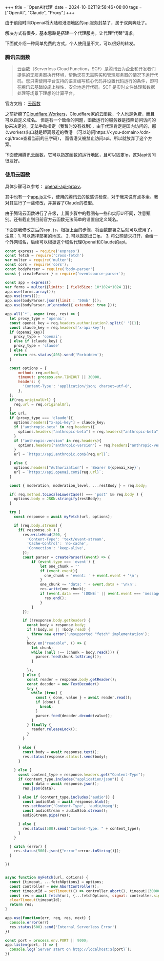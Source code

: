 +++
title = 'OpenAI代理'
date = 2024-10-02T19:58:46+08:00
tags = ["OpenAI", "Claude", "Proxy"]
+++


由于前段时间Openai将大陆和港澳地区的api服务封禁了，属于双向奔赴了。

解决方式有很多，基本思路是搭建一个代理服务，让代理“代替”请求。

下面就介绍一种简单免费的方式，个人使用量不大，可以很好的转发。

### 腾讯云函数

> 云函数（Serverless Cloud Function，SCF）是腾讯云为企业和开发者们提供的无服务器执行环境，帮助您在无需购买和管理服务器的情况下运行代码。您只需使用平台支持的语言编写核心代码并设置代码运行的条件，即可在腾讯云基础设施上弹性、安全地运行代码。SCF 是实时文件处理和数据处理等场景下理想的计算平台。

官方文档： [云函数](https://cloud.tencent.com/document/product/583)

之前折腾了[Cloudflare Workers](https://developers.cloudflare.com/workers)，Cloudflare家的云函数，个人也是免费，而且可以自定义域名。
但是有一个致命的问题，函数运行的服务器是按照访问访问的ip来决定的，无法手动指定（我暂时没有找到），由于代理肯定是国内访问的，那么workers出口就是距离最近的香港
（可以访问https://\<you-domain\>/cdn-cgi/trace查看当前的三字码），
而香港又被禁止访问api。所以就放弃了这个方案。

下面使用腾讯云函数，它可以指定函数的运行地区，且可以固定ip，这对api访问很友好。

### 使用云函数

具体步骤可以参考： [openai-api-proxy](https://github.com/easychen/openai-api-proxy/blob/master/FUNC.md)。

其中也有一个[app.js](https://github.com/easychen/openai-api-proxy/blob/master/app.js)文件，使用的腾讯云的敏感词检查，对于我来说有点多余。我对其进行了一些修改，并兼容了Claude的模型。

由于腾讯云函数进行了升级，上面步骤中的截图有一些和实际UI不同，注意甄别。还有截止到目前官方云函数无法简单的设置自定义域名。

下面是我修改之后的`app.js`，根据上面的步骤，将函数部署之后就可以使用了。注意：1. 可以选择部署的地区。 2. 可以固定出口ip。 3. 将公网请求打开，会给一个外网域名，后续可以根据这个域名代理Openai和Claude的api。

```javascript
const express = require('express')
const fetch = require('cross-fetch')
var multer = require('multer');
const cors = require('cors');
const bodyParser = require('body-parser')
const { createParser } = require('eventsource-parser');

const app = express()
var forms = multer({limits: { fieldSize: 10*1024*1024 }});
app.use(forms.array()); 
app.use(cors());
app.use(bodyParser.json({limit : '50mb' }));  
app.use(bodyParser.urlencoded({ extended: true }));

app.all(`*`, async (req, res) => {
  let proxy_type = 'openai';
  const openai_key = req.headers.authorization?.split(' ')[1];
  const claude_key = req.headers['x-api-key'];
  if (openai_key){
    proxy_type = 'openai';
  } else if (claude_key) {
    proxy_type = 'claude'
  } else {
    return res.status(403).send('Forbidden');
  }

  const options = {
      method: req.method,
      timeout: process.env.TIMEOUT || 30000,
      headers: {
        'Content-Type': 'application/json; charset=utf-8',
      },
  };
  if(req.originalUrl) {
    req.url = req.originalUrl;
  }
  let url;
  if (proxy_type === 'claude'){
    options.headers["x-api-key"] = claude_key;
    if ("anthropic-beta" in req.headers){
      options.headers["anthropic-beta"] = req.headers["anthropic-beta"];
    }
    if ("anthropic-version" in req.headers){
      options.headers["anthropic-version"] = req.headers["anthropic-version"];
    }
    url = `https://api.anthropic.com${req.url}`;

  } else {
    options.headers["Authorization"] = `Bearer ${openai_key}`;
    url = `https://api.openai.com${req.url}`;
  }

  const { moderation, moderation_level, ...restBody } = req.body;

  if( req.method.toLocaleLowerCase() === 'post' && req.body ) {
    options.body = JSON.stringify(restBody);
  }

  try {
    const response = await myFetch(url, options);

    if (req.body.stream) {
      if( response.ok ) {
        res.writeHead(200, {
          'Content-Type': 'text/event-stream',
          'Cache-Control': 'no-cache',
          'Connection': 'keep-alive',
        });
        const parser = createParser((event) => {
            if (event.type === 'event') {
                let one_chunk = ''
                if (event.event){
                  one_chunk = 'event: ' + event.event + '\n';
                }
                one_chunk += 'data: ' + event.data + '\n\n';
                res.write(one_chunk);
                if (event.data === '[DONE]' || event.event === 'message_stop'){
                  res.end();
                }
            }
        });

        if (!response.body.getReader) {
          const body = response.body;
          if (!body.on || !body.read) {
            throw new error('unsupported "fetch" implementation');
          }
          body.on("readable", () => {
            let chunk;
            while (null !== (chunk = body.read())) {
              parser.feed(chunk.toString());
            }
            
          });
        } else {
          const reader = response.body.getReader();
          const decoder = new TextDecoder()
          try {
            while (true) {
              const { done, value } = await reader.read();
              if (done) {
                break;
              }
              parser.feed(decoder.decode(value));
            }
          } finally {
            reader.releaseLock();
          }          
        }
        
      } else {
        const body = await response.text();
        res.status(response.status).send(body);
      }
      
    } else {
      const content_type = response.headers.get("Content-Type");
      if (content_type.includes("application/json")) {
        const data = await response.json();
        res.json(data);

      } else if (content_type.includes("audio")) {
        const audioBlob = await response.blob();
        res.setHeader('Content-Type', 'audio/mpeg');
        const audioStream = audioBlob.stream();
        audioStream.pipe(res);

      } else {
        res.status(500).send("Content-Type: " + content_type);
      }
    }

  } catch (error) {
    res.status(500).json({"error":error.toString()});  
  }

})


async function myFetch(url, options) {
  const {timeout, ...fetchOptions} = options;
  const controller = new AbortController();
  const timeoutId = setTimeout(() => controller.abort(), timeout||30000)
  const res = await fetch(url, {...fetchOptions, signal: controller.signal});
  clearTimeout(timeoutId);
  return res;
}

app.use(function(err, req, res, next) {
  console.error(err)
  res.status(500).send('Internal Serverless Error')
})

const port = process.env.PORT || 9000;
app.listen(port, () => {
  console.log(`Server start on http://localhost:${port}`);
})
```
